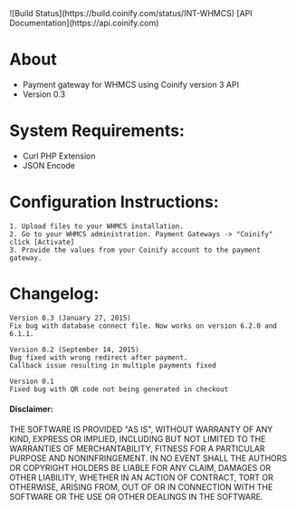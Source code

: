 
<span class="badges">
![Build Status](https://build.coinify.com/status/INT-WHMCS) [API Documentation](https://api.coinify.com) 
</span>

About
=====
+ Payment gateway for WHMCS using Coinify version 3 API
+ Version 0.3

System Requirements:
===================
+ Curl PHP Extension
+ JSON Encode

Configuration Instructions:
==========================
    1. Upload files to your WHMCS installation.
    2. Go to your WHMCS administration. Payment Gateways -> "Coinify" click [Activate]
    3. Provide the values from your Coinify account to the payment gateway.

Changelog:
===================
	Version 0.3 (January 27, 2015)
	Fix bug with database connect file. Now works on version 6.2.0 and 6.1.1.

	Version 0.2 (September 14, 2015)
	Bug fixed with wrong redirect after payment.
	Callback issue resulting in multiple payments fixed

	Version 0.1
	Fixed bug with QR code not being generated in checkout


#### Disclaimer:

THE SOFTWARE IS PROVIDED "AS IS", WITHOUT WARRANTY OF ANY KIND, EXPRESS OR IMPLIED, INCLUDING BUT NOT LIMITED TO THE WARRANTIES OF MERCHANTABILITY, FITNESS FOR A PARTICULAR PURPOSE AND NONINFRINGEMENT. IN NO EVENT SHALL THE AUTHORS OR COPYRIGHT HOLDERS BE LIABLE FOR ANY CLAIM, DAMAGES OR OTHER LIABILITY, WHETHER IN AN ACTION OF CONTRACT, TORT OR OTHERWISE, ARISING FROM, OUT OF OR IN CONNECTION WITH THE SOFTWARE OR THE USE OR OTHER DEALINGS IN THE SOFTWARE.
